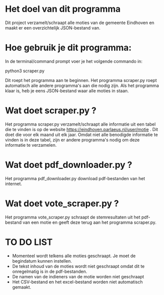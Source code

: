 # Het doel van dit programma
Dit project verzamelt/schraapt alle moties van de gemeente Eindhoven en maakt er een overzichtelijk JSON-bestand van.

# Hoe gebruik je dit programma:
In de terminal/command prompt voer je het volgende commando in:

python3 scraper.py

Dit roept het programma aan te beginnen. Het programma scraper.py roept automatisch alle andere programma's aan die nodig zijn. Als het programma klaar is, heb je eens JSON-bestand waar alle moties in staan.

# Wat doet scraper.py ?
Het programma scraper.py verzamelt/schraapt alle informatie uit een tabel die te vinden is op de website https://eindhoven.parlaeus.nl/user/motie . Dit doet die voor elk maand uit elk jaar. Omdat niet alle benodigde informatie te vinden is in deze tabel, zijn er andere programma's nodig om deze informatie te verzamelen.

# Wat doet pdf_downloader.py ? 
Het programma pdf_downloader.py download pdf-bestanden van het internet.

# Wat doet vote_scraper.py ? 
Het programma vote_scraper.py schraapt de stemresultaten uit het pdf-bestand van een motie en geeft deze terug aan het programma scraper.py.

# TO DO LIST
- Momenteel wordt telkens alle moties geschraapt. Je moet de begindatum kunnen instellen.
- De tekst inhoud van de moties wordt niet geschraapt omdat dit te onregelmatig is in de pdf-bestanden.
- De namen van de indieners van de motie worden niet geschraapt
- Het CSV-bestand en het excel-bestand worden niet automatisch gemaakt.
